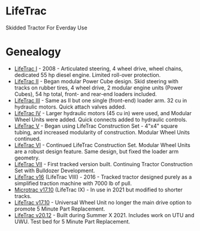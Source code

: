 # LifeTrac
Skidded Tractor For Everday Use

# Genealogy

* [LifeTrac I](https://wiki.opensourceecology.org/wiki/LifeTrac_I) - 2008 - Articulated steering, 4 wheel drive, wheel chains, dedicated 55 hp diesel engine. Limited roll-over protection.
* [LifeTrac II](https://wiki.opensourceecology.org/wiki/LifeTrac_II) - Began modular Power Cube design. Skid steering with tracks on rubber tires, 4 wheel drive, 2 modular engine units (Power Cubes), 54 hp total, front- and rear-end loaders included.
* [LifeTrac III](https://wiki.opensourceecology.org/wiki/LifeTrac_III) - Same as II but one single (front-end) loader arm. 32 cu in hydraulic motors. Quick attach valves added.
* [LifeTrac IV](https://wiki.opensourceecology.org/wiki/LifeTrac_IV) - Larger hydraulic motors (45 cu in) were used, and Modular Wheel Units were added. Quick connects added to hydraulic controls.
* [LifeTrac V](https://wiki.opensourceecology.org/wiki/LifeTrac_V) - Began using LifeTrac Construction Set - 4"x4" square tubing, and increased modularity of construction. Modular Wheel Units continued.
* [LifeTrac VI](https://wiki.opensourceecology.org/wiki/LifeTrac_VI) - Continued LifeTrac Construction Set. Modular Wheel Units are a robust design feature. Same design, but fixed the loader arm geometry.
* [LifeTrac VII](https://wiki.opensourceecology.org/wiki/LifeTrac_VII) - First tracked version built. Continuing Tractor Construction Set with Bulldozer Development.
* [LifeTrac v16](https://wiki.opensourceecology.org/wiki/LifeTrac_v16) (LifeTrac VIII) - 2016 - Tracked tractor designed purely as a simplified traction machine with 7000 lb of pull.
* [Microtrac v17.10](https://wiki.opensourceecology.org/wiki/MicroTrac_v17.10) (LifeTrac IX) - In use in 2021 but modified to shorter tracks.
* [LifeTrac v17.10](https://wiki.opensourceecology.org/wiki/LifeTrac_v17.10) - Universal Wheel Unit no longer the main drive option to promote 5 Minute Part Replacement.
* [LifeTrac v20.12](https://wiki.opensourceecology.org/wiki/LifeTrac_v20.12) - Built during Summer X 2021. Includes work on UTU and UWU. Test bed for 5 Minute Part Replacement.
